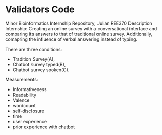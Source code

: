 # Validators Code

Minor Bioinformatics Internship Repository, Julian REE370
Description Internship: 
Creating an online survey with a conversational interface and comparing its answers to that of traditional online survey. Additionally, comapring the influence of verbal answering instead of typing.

There are three conditions: 
- Tradition Survey(A),
- Chatbot survey typed(B),
- Chatbot survey spoken(C).

Measurements:
- Informativeness
- Readability
- Valence
- wordcount
- self-disclosure
- time
- user experience
- prior experience with chatbot
